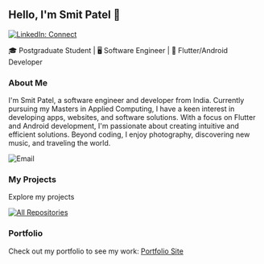 ## Hello, I'm Smit Patel 👋

[![LinkedIn: Connect](https://img.shields.io/badge/LinkedIn-Connect-blue)][1]

[1]: https://www.linkedin.com/in/smit-patel-34848a210/

🎓 Postgraduate Student | 🖥️ Software Engineer | 📱 Flutter/Android Developer

### About Me

I'm Smit Patel, a software engineer and developer from India. Currently pursuing my Masters in Applied Computing, I have a keen interest in developing apps, websites, and software solutions. With a focus on Flutter and Android development, I'm passionate about creating intuitive and efficient solutions. Beyond coding, I enjoy photography, discovering new music, and traveling the world.

![Email](https://img.shields.io/badge/Email-smitpatel7032%40gmail.com-red)


### My Projects

Explore my projects

[![All Repositories](https://img.shields.io/badge/All%20Repositories-View%20All-brightgreen)](https://github.com/Smit-1103?tab=repositories)


### Portfolio

Check out my portfolio to see my work: [Portfolio Site](https://portfolio-smit-b5ghd32ht-smit1103s-projects.vercel.app)

